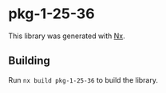 # pkg-1-25-36

This library was generated with [Nx](https://nx.dev).

## Building

Run `nx build pkg-1-25-36` to build the library.

